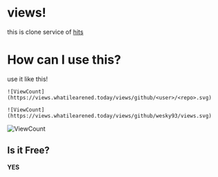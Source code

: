 # views!

this is clone service of [hits](https://github.com/dwyl/hits)

# How can I use this?
use it like this!
```shell script
![ViewCount](https://views.whatilearened.today/views/github/<user>/<repo>.svg)
```

`![ViewCount](https://views.whatilearened.today/views/github/wesky93/views.svg)`

![ViewCount](https://views.whatilearened.today/views/github/wesky93/views.svg?cache=remove)


## Is it Free?
**YES**
